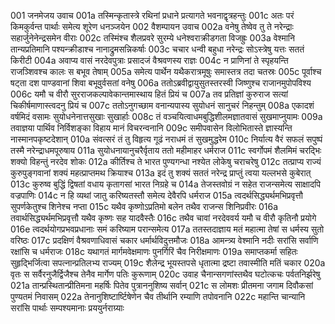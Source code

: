 001	जनमेजय उवाच
001a	तस्मिन्कृतास्त्रे रथिनां प्रधाने प्रत्यागते भवनाद्वृत्रहन्तुः
001c	अतः परं किमकुर्वन्त पार्थाः समेत्य शूरेण धनञ्जयेन
002	वैशम्पायन उवाच
002a	वनेषु तेष्वेव तु ते नरेन्द्राः सहार्जुनेनेन्द्रसमेन वीराः
002c	तस्मिंश्च शैलप्रवरे सुरम्ये धनेश्वराक्रीडगता विजह्रुः
003a	वेश्मानि तान्यप्रतिमानि पश्यन्क्रीडाश्च नानाद्रुमसन्निकर्षाः
003c	चचार धन्वी बहुधा नरेन्द्रः सोऽस्त्रेषु यत्तः सततं किरीटी
004a	अवाप्य वासं नरदेवपुत्राः प्रसादजं वैश्रवणस्य राज्ञः
004c	न प्राणिनां ते स्पृहयन्ति राजञ्शिवश्च कालः स बभूव तेषाम्
005a	समेत्य पार्थेन यथैकरात्रमूषुः समास्तत्र तदा चतस्रः
005c	पूर्वाश्च षट्ता दश पाण्डवानां शिवा बभूवुर्वसतां वनेषु
006a	ततोऽब्रवीद्वायुसुतस्तरस्वी जिष्णुश्च राजानमुपोपविश्य
006c	यमौ च वीरौ सुरराजकल्पावेकान्तमास्थाय हितं प्रियं च
007a	तव प्रतिज्ञां कुरुराज सत्यां चिकीर्षमाणास्त्वदनु प्रियं च
007c	ततोऽनुगच्छाम वनान्यपास्य सुयोधनं सानुचरं निहन्तुम्
008a	एकादशं वर्षमिदं वसामः सुयोधनेनात्तसुखाः सुखार्हाः
008c	तं वञ्चयित्वाधमबुद्धिशीलमज्ञातवासं सुखमाप्नुयामः
009a	तवाज्ञया पार्थिव निर्विशङ्का विहाय मानं विचरन्वनानि
009c	समीपवासेन विलोभितास्ते ज्ञास्यन्ति नास्मानपकृष्टदेशान्
010a	संवत्सरं तं तु विहृत्य गूढं नराधमं तं सुखमुद्धरेम
010c	निर्यात्य वैरं सफलं सपुष्पं तस्मै नरेन्द्राधमपूरुषाय
011a	सुयोधनायानुचरैर्वृताय ततो महीमाहर धर्मराज
011c	स्वर्गोपमं शैलमिमं चरद्भिः शक्यो विहन्तुं नरदेव शोकः
012a	कीर्तिश्च ते भारत पुण्यगन्धा नश्येत लोकेषु चराचरेषु
012c	तत्प्राप्य राज्यं कुरुपुङ्गवानां शक्यं महत्प्राप्तमथ क्रियाश्च
013a	इदं तु शक्यं सततं नरेन्द्र प्राप्तुं त्वया यल्लभसे कुबेरात्
013c	कुरुष्व बुद्धिं द्विषतां वधाय कृतागसां भारत निग्रहे च
014a	तेजस्तवोग्रं न सहेत राजन्समेत्य साक्षादपि वज्रपाणिः
014c	न हि व्यथां जातु करिष्यतस्तौ समेत्य देवैरपि धर्मराज
015a	त्वदर्थसिद्ध्यर्थमभिप्रवृत्तौ सुपर्णकेतुश्च शिनेश्च नप्ता
015c	यथैव कृष्णोऽप्रतिमो बलेन तथैव राजन्स शिनिप्रवीरः
016a	तवार्थसिद्ध्यर्थमभिप्रवृत्तौ यथैव कृष्णः सह यादवैस्तैः
016c	तथैव चावां नरदेववर्य यमौ च वीरौ कृतिनौ प्रयोगे
016e	त्वदर्थयोगप्रभवप्रधानाः समं करिष्याम परान्समेत्य
017a	ततस्तदाज्ञाय मतं महात्मा तेषां स धर्मस्य सुतो वरिष्ठः
017c	प्रदक्षिणं वैश्रवणाधिवासं चकार धर्मार्थविदुत्तमौजः
018a	आमन्त्र्य वेश्मानि नदीः सरांसि सर्वाणि रक्षांसि च धर्मराजः
018c	यथागतं मार्गमवेक्षमाणः पुनर्गिरिं चैव निरीक्षमाणः
019a	समाप्तकर्मा सहितः सुहृद्भिर्जित्वा सपत्नान्प्रतिलभ्य राज्यम्
019c	शैलेन्द्र भूयस्तपसे धृतात्मा द्रष्टा तवास्मीति मतिं चकार
020a	वृतः स सर्वैरनुजैर्द्विजैश्च तेनैव मार्गेण पतिः कुरूणाम्
020c	उवाह चैनान्सगणांस्तथैव घटोत्कचः पर्वतनिर्झरेषु
021a	तान्प्रस्थितान्प्रीतिमना महर्षिः पितेव पुत्राननुशिष्य सर्वान्
021c	स लोमशः प्रीतमना जगाम दिवौकसां पुण्यतमं निवासम्
022a	तेनानुशिष्टार्ष्टिषेणेन चैव तीर्थानि रम्याणि तपोवनानि
022c	महान्ति चान्यानि सरांसि पार्थाः सम्पश्यमानाः प्रययुर्नराग्र्याः
